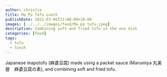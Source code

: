 ```yaml
---
author: christie
title: Ma Po Tofu Lunch
publishDate: 2022-03-06T13:00:00+10:00
images: [../../../images/food/Ma po tofu.jpeg]
description: Combining soft and fried tofu in the one dish
categories: [food]
tags:
  - tofu
  - lunch
---
```

Japanese mapotofu (麻婆豆腐) made using a packet sauce (Marumiya 丸美屋　麻婆豆腐の素), and combining soft and fried tofu.
